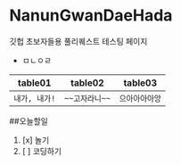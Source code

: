 # NanunGwanDaeHada
깃헙 초보자들용 풀리퀘스트 테스팅 페이지
* ㅁㄴㅇㄹ

| table01 | table02 | table03 |
| :----: | ------- | ----------|
|```내가, 내가!``` | ```~~고자라니~~``` | ```으아아아아앙```| 


##오늘할일
1. [x] 놀기
2. [ ] 코딩하기
